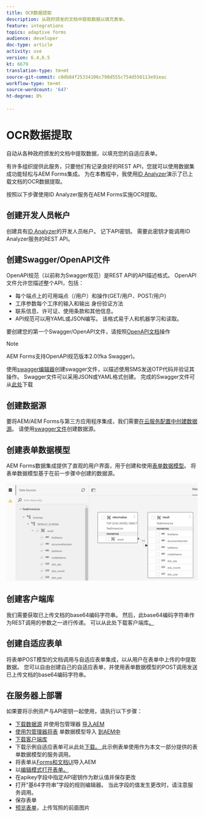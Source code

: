 ```yaml
---
title: OCR数据提取
description: 从政府颁发的文档中提取数据以填充表单。
feature: integrations
topics: adaptive forms
audience: developer
doc-type: article
activity: use
version: 6.4,6.5
kt: 6679
translation-type: tm+mt
source-git-commit: c0db84f25334106c798d555c754d550113e91eac
workflow-type: tm+mt
source-wordcount: '647'
ht-degree: 0%

---
```




# OCR数据提取

自动从各种政府颁发的文档中提取数据，以填充您的自适应表单。

有许多组织提供此服务，只要他们有记录良好的REST API，您就可以使用数据集成功能轻松与AEM Forms集成。 为在本教程中，我使用[ID Analyzer](https://www.idanalyzer.com/)演示了已上载文档的OCR数据提取。

按照以下步骤使用ID Analyzer服务在AEM Forms实施OCR提取。

## 创建开发人员帐户

创建具有[ID Analyzer](https://portal.idanalyzer.com/signin.html)的开发人员帐户。 记下API密钥。 需要此密钥才能调用ID Analyzer服务的REST API。

## 创建Swagger/OpenAPI文件

OpenAPI规范（以前称为Swagger规范）是REST API的API描述格式。 OpenAPI文件允许您描述整个API，包括：

* 每个端点上的可用端点（/用户）和操作(GET/用户、POST/用户)
* 工序参数每个工序的输入和输出
身份验证方法
* 联系信息、许可证、使用条款和其他信息。
* API规范可以用YAML或JSON编写。 该格式易于人和机器学习和读取。

要创建您的第一个Swagger/OpenAPI文件，请按照[OpenAPI文档](https://swagger.io/docs/specification/2-0/basic-structure/)操作

>[!NOTE]
> AEM Forms支持OpenAPI规范版本2.0(fka Swagger)。

使用[swagger编辑器](https://editor.swagger.io/)创建swagger文件，以描述使用SMS发送OTP代码并验证其操作。 Swagger文件可以采用JSON或YAML格式创建。 完成的Swagger文件可从[此处](assets/drivers-license-swagger.zip)下载

## 创建数据源

要将AEM/AEM Forms与第三方应用程序集成，我们需要[在云服务配置中创建数据源](https://docs.adobe.com/content/help/en/experience-manager-learn/forms/ic-web-channel-tutorial/parttwo.html)。 请使用[swagger文件](assets/drivers-license-swagger.zip)创建数据源。

## 创建表单数据模型

AEM Forms数据集成提供了直观的用户界面，用于创建和使用[表单数据模型](https://docs.adobe.com/content/help/en/experience-manager-65/forms/form-data-model/create-form-data-models.html)。 将表单数据模型基于在前一步骤中创建的数据源。

![fdm](assets/test-dl-fdm.PNG)

## 创建客户端库

我们需要获取已上传文档的base64编码字符串。 然后，此base64编码字符串作为REST调用的参数之一进行传递。
可以从此处下载客户端库[。](assets/drivers-license-client-lib.zip)

## 创建自适应表单

将表单POST模型的文档调用与自适应表单集成，以从用户在表单中上传的中提取数据。 您可以自由创建自己的自适应表单，并使用表单数据模型的POST调用发送已上传文档的base64编码字符串。

## 在服务器上部署

如果要将示例资产与API密钥一起使用，请执行以下步骤：

* [下载数据源](assets/drivers-license-source.zip) 并使用包管理器 [导入AEM](http://localhost:4502/crx/packmgr/index.jsp)
* [使用包管理器将表](assets/drivers-license-fdm.zip) 单数据模型导入 [到AEM中](http://localhost:4502/crx/packmgr/index.jsp)
* [下载客户端库](assets/drivers-license-client-lib.zip)
* 下载示例自适应表单可从此处[下载。 ](assets/adaptive-form-dl.zip)此示例表单使用作为本文一部分提供的表单数据模型的服务调用。
* 将表单从[Forms和文档UI](http://localhost:4502/aem/forms.html/content/dam/formsanddocuments)导入AEM
* 以[编辑模式打开表单。](http://localhost:4502/editor.html/content/forms/af/driverslicenseandpassport.html)
* 在apikey字段中指定API密钥作为默认值并保存更改
* 打开“基64字符串”字段的规则编辑器。 当此字段的值发生更改时，请注意服务调用。
* 保存表单
* [预览表单](http://localhost:4502/content/dam/formsanddocuments/driverslicenseandpassport/jcr:content?wcmmode=disabled)，上传驾照的前面图片


